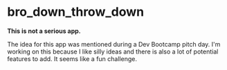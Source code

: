 # bro_down_throw_down

**This is not a serious app.**

The idea for this app was mentioned during a Dev Bootcamp pitch day.
I'm working on this because I like silly ideas and there is also a lot of potential features to add. It seems like a fun challenge.
